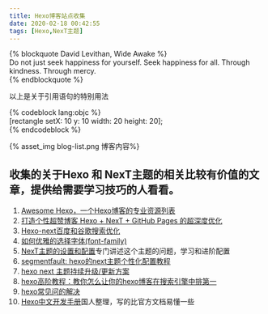 ```yaml
---
title: Hexo博客站点收集
date: 2020-02-18 00:42:55
tags: [Hexo,NexT主题]
---
```

{% blockquote David Levithan, Wide Awake %}  
    Do not just seek happiness for yourself. Seek happiness for all. Through kindness. Through mercy.  
{% endblockquote %}  

以上是关于引用语句的特别用法  

{% codeblock lang:objc %}  
[rectangle setX: 10 y: 10 width: 20 height: 20];  
{% endcodeblock %}  


{% asset_img blog-list.png 博客内容%}

## 收集的关于Hexo 和 NexT主题的相关比较有价值的文章，提供给需要学习技巧的人看看。
1. [Awesome Hexo，一个Hexo博客的专业资源列表](https://github.com/hexojs/awesome-hexo)
2. [打造个性超赞博客 Hexo + NexT + GitHub Pages 的超深度优化](https://io-oi.me/tech/hexo-next-optimization/)
3. [Hexo-next百度和谷歌搜索优化](http://www.ehcoo.com/seo.html)
4. [如何优雅的选择字体(font-family)](https://segmentfault.com/a/1190000006110417)
5. [NexT主题的设置和配置](http://theme-next.iissnan.com)专门讲述这个主题的问题，学习和进阶配置
6. [segmentfault: hexo的next主题个性化配置教程](https://segmentfault.com/a/1190000009544924)
7. [hexo next 主题持续升级/更新方案](http://blog.fiftykg.com/hexo/hexo-next-主题持续升级-更新方案.html)
8. [hexo高阶教程：教你怎么让你的hexo博客在搜索引擎中排第一](https://www.jianshu.com/p/4f9fc8aafe15)
9. [hexo常见问的解决](https://www.dazhuanlan.com/2019/12/16/5df69eba9ed3c/)
10. [Hexo中文开发手册](https://wiki.jikexueyuan.com/project/hexo-document/)国人整理，写的比官方文档易懂一些